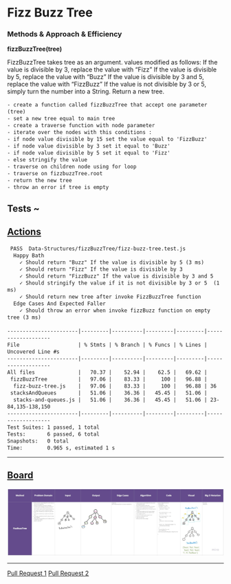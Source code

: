 # Fizz Buzz Tree

### Methods & Approach & Efficiency 

**fizzBuzzTree(tree)**

FizzBuzzTree takes tree as an argument.
values modified as follows:
If the value is divisible by 3, replace the value with “Fizz”
If the value is divisible by 5, replace the value with “Buzz”
If the value is divisible by 3 and 5, replace the value with “FizzBuzz”
If the value is not divisible by 3 or 5, simply turn the number into a String.
Return a new tree.

```
- create a function called fizzBuzzTree that accept one parameter (tree)
- set a new tree equal to main tree
- create a traverse function with node parameter
- iterate over the nodes with this conditions :
- if node value divisible by 15 set the value equal to 'FizzBuzz'
- if node value divisible by 3 set it equal to 'Buzz'
- if node value divisible by 5 set it equal to 'Fizz'
- else stringify the value
- traverse on children node using for loop
- traverse on fizzbuzzTree.root
- return the new tree
- throw an error if tree is empty

```

## Tests ~

## [Actions](https://github.com/wafaankoush99/data-structures-and-algorithms/actions)

```
 PASS  Data-Structures/fizzBuzzTree/fizz-buzz-tree.test.js
  Happy Bath
    ✓ Should return "Buzz" If the value is divisible by 5 (3 ms)
    ✓ Should return "Fizz" If the value is divisible by 3
    ✓ Should return "FizzBuzz" If the value is divisible by 3 and 5
    ✓ Should stringify the value if it is not divisible by 3 or 5  (1 ms)
    ✓ Should return new tree after invoke FizzBuzzTree function
  Edge Cases And Expected Faller
    ✓ Should throw an error when invoke fizzBuzz function on empty tree (3 ms)

-----------------------|---------|----------|---------|---------|-------------------
File                   | % Stmts | % Branch | % Funcs | % Lines | Uncovered Line #s
-----------------------|---------|----------|---------|---------|-------------------
All files              |   70.37 |    52.94 |    62.5 |   69.62 |
 fizzBuzzTree          |   97.06 |    83.33 |     100 |   96.88 |
  fizz-buzz-tree.js    |   97.06 |    83.33 |     100 |   96.88 | 36
 stacksAndQueues       |   51.06 |    36.36 |   45.45 |   51.06 |
  stacks-and-queues.js |   51.06 |    36.36 |   45.45 |   51.06 | 23-84,135-138,150
-----------------------|---------|----------|---------|---------|-------------------
Test Suites: 1 passed, 1 total
Tests:       6 passed, 6 total
Snapshots:   0 total
Time:        0.965 s, estimated 1 s

```

***


## [Board](https://miro.com/welcomeonboard/NHFzMHpTUUp1amJnY1d2ZWZZRzVCbEhuVVh4MjNUdHMwTmVrOEl3b0xXVEdydDNKVTlwRWJtQklnZXNPZTgwNnwzMDc0NDU3MzU3MzU4Mjc2Mjk1)

![Untitled (9)](fizzBuzz.jpg)



***

[Pull Request 1](https://github.com/wafaankoush99/data-structures-and-algorithms/pull/56)
[Pull Request 2](https://github.com/wafaankoush99/data-structures-and-algorithms/pull/57)




